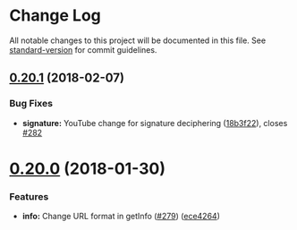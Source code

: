 # Change Log

All notable changes to this project will be documented in this file. See [standard-version](https://github.com/conventional-changelog/standard-version) for commit guidelines.

<a name="0.20.1"></a>
## [0.20.1](https://github.com/fent/node-ytdl-core/compare/v0.20.0...v0.20.1) (2018-02-07)


### Bug Fixes

* **signature:** YouTube change for signature deciphering ([18b3f22](https://github.com/fent/node-ytdl-core/commit/18b3f22)), closes [#282](https://github.com/fent/node-ytdl-core/issues/282)



<a name="0.20.0"></a>
# [0.20.0](https://github.com/fent/node-ytdl-core/compare/v0.19.0...v0.20.0) (2018-01-30)


### Features

* **info:** Change URL format in getInfo ([#279](https://github.com/fent/node-ytdl-core/issues/279)) ([ece4264](https://github.com/fent/node-ytdl-core/commit/ece4264))
